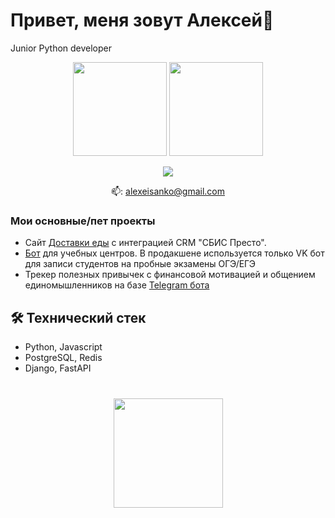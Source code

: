 # Привет, меня зовут Алексей👋
Junior Python developer

<p align='center'>
   <a href="https://github-readme-stats.vercel.app/api?username=alexeisanko&show_icons=true&count_private=true"><img
           height=150
           src="https://github-readme-stats.vercel.app/api?username=alexeisanko&show_icons=true&count_private=true"/></a>
   <a href="https://github.com/alexeisanko/github-readme-stats"><img height=150
                                                                  src="https://github-readme-stats.vercel.app/api/top-langs/?username=alexeisanko&layout=compact"/></a>
</p>

<p align='center'>

   <a href="https://t.me/Alexeisanko">
       <img src="https://img.shields.io/badge/Telegram-2CA5E0?style=for-the-badge&logo=telegram&logoColor=white"/>
   </a>
<p align='center'>
   📫: <a href='mailto:alexeisanko@gmail.com'>alexeisanko@gmail.com</a>
</p>


### Мои основные/пет проекты
*   Сайт [Доставки еды](https://github.com/alexeisanko/cafe_shtin) с интеграцией CRM "СБИС Престо".
*   [Бот](https://github.com/alexeisanko/tutoring_center_bot) для учебных центров. В продакшене используется только VK бот для записи студентов на пробные экзамены ОГЭ/ЕГЭ
*   Трекер полезных привычек с финансовой мотивацией и общением единомышленников на базе [Telegram бота](https://github.com/alexeisanko/ucds_bots)


## 🛠 Технический стек
*   Python, Javascript
*   PostgreSQL, Redis
*   Django, FastAPI

<div align="center" style="margin: 40px 0">
   <a href="https://github.com/romankh3/github-profile-views-counter">
       <img width="175px" src="https://komarev.com/ghpvc/?username=alexeisanko&color=DE002D">
   </a>
</div>
